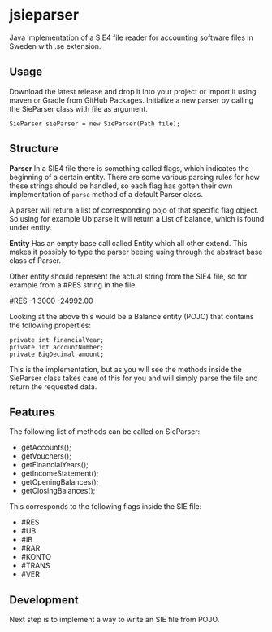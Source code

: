 # jsieparser
Java implementation of a SIE4 file reader for accounting software files in Sweden with .se extension.

## Usage
Download the latest release and drop it into your project or import it using maven or Gradle from GitHub Packages.
Initialize a new parser by calling the SieParser class with file as argument.

    SieParser sieParser = new SieParser(Path file);

## Structure

**Parser**
In a SIE4 file there is something called flags, which indicates the beginning of a certain entity. There are some various parsing rules for how these strings should be handled, so each flag has gotten their own implementation of `parse` method of a default Parser class.

A parser will return a list of corresponding pojo of that specific flag object. So using for example Ub parse it will return a List of balance, which is found under entity.

**Entity**
Has an empty base call called Entity which all other extend. This makes it possibly to type the parser beeing using through the abstract base class of Parser.

Other entity should represent the actual string from the SIE4 file, so for example from a #RES string in the file.

#RES -1 3000 -24992.00

Looking at the above this would be a Balance entity (POJO) that contains the following properties:

    private int financialYear;  
    private int accountNumber;  
    private BigDecimal amount;

This is the implementation, but as you will see the methods inside the SieParser class takes care of this for you and will simply parse the file and return the requested data.

## Features

The following list of methods can be called on SieParser:

- getAccounts();
- getVouchers();
- getFinancialYears();
- getIncomeStatement();
- getOpeningBalances();
- getClosingBalances();

This corresponds to the following flags inside the SIE file:

- #RES
- #UB
- #IB
- #RAR
- #KONTO
- #TRANS
- #VER

## Development

Next step is to implement a way to write an SIE file from POJO.
